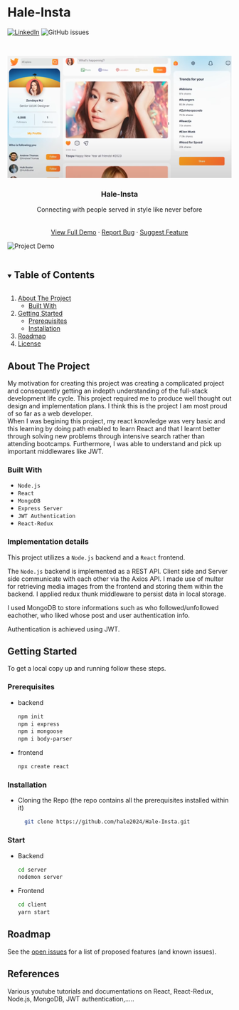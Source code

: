 # Hale-Insta
<!--
*** Thanks for checking out the Best-README-Template. If you have a suggestion
*** that would make this better, please fork the repo and create a pull request
*** or simply open an issue with the tag "enhancement".
*** Thanks again! Now go create something AMAZING! :D
***
***
***
*** To avoid retyping too much info. Do a search and replace for the following:
*** github_username, repo_name, twitter_handle, email, project_title, project_description
-->



<!-- PROJECT SHIELDS -->
<!--
*** I'm using markdown "reference style" links for readability.
*** Reference links are enclosed in brackets [ ] instead of parentheses ( ).
*** See the bottom of this document for the declaration of the reference variables
*** for contributors-url, forks-url, etc. This is an optional, concise syntax you may use.
*** https://www.markdownguide.org/basic-syntax/#reference-style-links
-->
<!-- [![Contributors][contributors-shield]][contributors-url] -->
<!-- [![Forks][forks-shield]][forks-url] -->
<!-- [![Stargazers][stars-shield]][stars-url] -->
[![LinkedIn][linkedin-shield]][linkedin-url] ![GitHub issues][issues-url] 
<!-- [![MIT License][license-shield]][license-url] -->



<!-- PROJECT LOGO -->
<br />
<p align="center">
  <a href="https://github.com/shamsow/django-react-homemaker">
   
  </a>
  <img src="Hale-Insta.png" alt="Logo" width="" height="">
  <h3 align="center">Hale-Insta</h3>

  <p align="center">
    Connecting with people served in style like never before
    <br />
    <br />
    <br />
    <a href="https://drive.google.com/file/d/1HCuFMu5Jyr4Sq0XbiSyYldSRPE7e6YRg/view?usp=sharing" target='_blank'>View Full Demo</a>
    ·
    <a href="https://github.com/hale2024/Hale-Insta/issues/new?assignees=&labels=bug&template=bug_report.md&title=">Report Bug</a>
    ·
    <a href="https://github.com/hale2024/Hale-Insta/issues/new?assignees=&labels=enhancement&template=feature-addition.md&title=%5BFEATURE%5D">Suggest Feature</a>
  </p>
</p>

<!-- Demo gif of Project -->
![Project Demo](demo.gif)

<!-- TABLE OF CONTENTS -->
<details open="open">
  <summary><h2 style="display: inline-block">Table of Contents</h2></summary>
  <ol>
    <li>
      <a href="#about-the-project">About The Project</a>
      <ul>
        <li><a href="#built-with">Built With</a></li>
      </ul>
    </li>
    <li>
      <a href="#getting-started">Getting Started</a>
      <ul>
        <li><a href="#prerequisites">Prerequisites</a></li>
        <li><a href="#installation">Installation</a></li>
      </ul>
    </li>
    <!-- <li><a href="#usage">Usage</a></li> -->
    <li><a href="#roadmap">Roadmap</a></li>
    <!-- <li><a href="#contributing">Contributing</a></li> -->
    <li><a href="#license">License</a></li>
    <!-- <li><a href="#contact">Contact</a></li> -->
    <!-- <li><a href="#acknowledgements">Acknowledgements</a></li> -->
  </ol>
</details>



<!-- ABOUT THE PROJECT -->
## About The Project

<!-- [![Product Name Screen Shot][product-screenshot]]() -->
My motivation for creating this project was creating a complicated project and consequently getting an indepth understanding of the full-stack development life cycle. This project required me to produce well thought out design and implementation plans. I think this is the project I am most proud of so far as a web developer.
<br />
When I was begining this project, my react knowledge was very basic and this learning by doing path enabled to learn React and that I learnt better through solving new problems through intensive search rather than attending bootcamps. Furthermore, I was able to understand and pick up important middlewares like JWT.

### **Built With**

* `Node.js`
* `React`
* `MongoDB`
* `Express Server`
* `JWT Authentication`
* `React-Redux`


### **Implementation details**

This project utilizes a `Node.js` backend and a `React` frontend. 

The `Node.js` backend is implemented as a REST API. Client side and Server side communicate with each other via the Axios API. I made use of multer for retrieving media images from the frontend and storing them within the backend. I applied redux thunk middleware to persist data in local storage. 

I used MongoDB to store informations such as who followed/unfollowed eachother, who liked whose post and user authentication info. 

Authentication is achieved using JWT.


<!-- GETTING STARTED -->
## Getting Started

To get a local copy up and running follow these steps.

### Prerequisites

* backend
  ```sh
  npm init
  npm i express
  npm i mongoose
  npm i body-parser
  ```
* frontend
	```sh
	npx create react
	```
	
### Installation

* Cloning the Repo (the repo contains all the prerequisites installed within it)
  ```sh
 	git clone https://github.com/hale2024/Hale-Insta.git
  ```
  
### Start

* Backend
  ```sh
  cd server
  nodemon server
  ```
* Frontend
  ```sh
  cd client
  yarn start
  ```
<!-- USAGE EXAMPLES -->
<!-- ## Usage

Use this space to show useful examples of how a project can be used. Additional screenshots, code examples and demos work well in this space. You may also link to more resources.

_For more examples, please refer to the [Documentation](https://example.com)_ -->



<!-- ROADMAP -->
## Roadmap

See the [open issues](https://github.com/hale2024/Hale-Insta/issues) for a list of proposed features (and known issues).

<!-- LICENSE -->
## References

Various youtube tutorials and documentations on React, React-Redux, Node.js, MongoDB, JWT authentication,.....



<!-- MARKDOWN LINKS & IMAGES -->
<!-- https://www.markdownguide.org/basic-syntax/#reference-style-links -->
[contributors-shield]: https://img.shields.io/github/contributors/shamsow/repo.svg?style=for-the-badge
[contributors-url]: https://github.com/shamsow/django-react-homemaker/graphs/contributors
[forks-shield]: https://img.shields.io/github/forks/shamsow/repo.svg?style=for-the-badge
[forks-url]: https://github.com/shamsow/django-react-homemaker/network/members
[stars-shield]: https://img.shields.io/github/stars/shamsow/repo.svg?style=for-the-badge
[stars-url]: https://github.com/shamsow/django-react-homemaker/stargazers
[issues-shield]: https://img.shields.io/github/issues/shamsow/repo.svg?style=for-the-badge
[issues-url]: https://img.shields.io/github/issues/shamsow/django-react-homemaker
<!-- [license-shield]: ![GitHub issues](https://img.shields.io/github/issues/shamsow/django-react-homemaker) -->
[license-url]: https://github.com/shamsow/django-react-homemaker/blob/master/LICENSE.txt
[linkedin-shield]: https://img.shields.io/badge/-LinkedIn-black.svg?style=for-the-badge&logo=linkedin&colorB=555
[linkedin-url]: https://linkedin.com/in/hale2024
